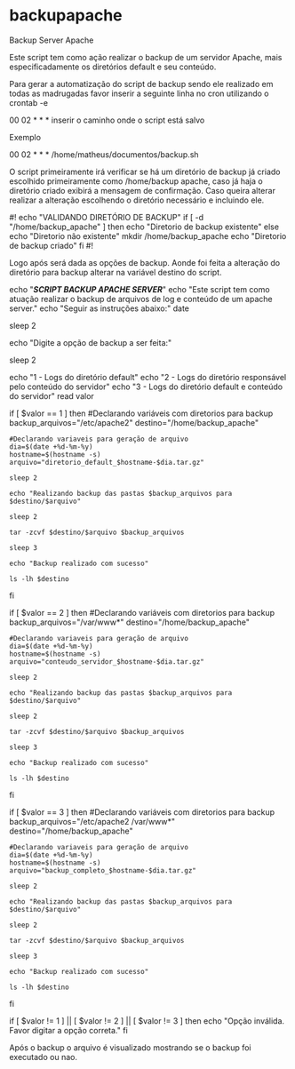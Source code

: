 # backupapache
Backup Server Apache


Este script tem como ação realizar o backup de um servidor Apache, mais especificadamente os diretórios default e seu conteúdo.


Para gerar a automatização do script de backup sendo ele realizado em todas as madrugadas favor inserir a seguinte linha no cron utilizando o crontab -e

00 02 * * * inserir o caminho onde o script está salvo

Exemplo

00 02 * * * /home/matheus/documentos/backup.sh

O script primeiramente irá verificar se há um diretório de backup já criado escolhido primeiramente como /home/backup apache, caso já haja o diretório criado exibirá a mensagem de confirmação.
Caso queira alterar realizar a alteração escolhendo o diretório necessário e incluindo ele.

#!
echo "VALIDANDO DIRETÓRIO DE BACKUP"
if [ -d "/home/backup_apache" ]
then
	echo "Diretorio de backup existente"
else
	echo "Diretorio não existente"
	mkdir /home/backup_apache
	echo "Diretorio de backup criado"
fi
#!

Logo após será dada as opções de backup.
Aonde foi feita a alteração do diretório para backup alterar na variável destino do script.

echo "***SCRIPT BACKUP APACHE SERVER***"
echo "Este script tem como atuação realizar o backup de arquivos de log e conteúdo de um apache server."
echo "Seguir as instruções abaixo:"
date

sleep 2

echo "Digite a opção de backup a ser feita:"

sleep 2

echo "1 - Logs do diretório default"
echo "2 - Logs do diretório responsável pelo conteúdo do servidor"
echo "3 - Logs do diretório default e conteúdo do servidor"
read valor

if [ $valor == 1 ]
then
	#Declarando variáveis com diretorios para backup
	backup_arquivos="/etc/apache2"
	destino="/home/backup_apache"

	#Declarando variaveis para geração de arquivo
	dia=$(date +%d-%m-%y)
	hostname=$(hostname -s)
	arquivo="diretorio_default_$hostname-$dia.tar.gz"

	sleep 2

	echo "Realizando backup das pastas $backup_arquivos para $destino/$arquivo"

	sleep 2

	tar -zcvf $destino/$arquivo $backup_arquivos

	sleep 3

	echo "Backup realizado com sucesso"

	ls -lh $destino
fi

if [ $valor == 2 ]
then
	#Declarando variáveis com diretorios para backup
	backup_arquivos="/var/www*"
	destino="/home/backup_apache"

	#Declarando variaveis para geração de arquivo
	dia=$(date +%d-%m-%y)
	hostname=$(hostname -s)
	arquivo="conteudo_servidor_$hostname-$dia.tar.gz"

	sleep 2

	echo "Realizando backup das pastas $backup_arquivos para $destino/$arquivo"

	sleep 2

	tar -zcvf $destino/$arquivo $backup_arquivos

	sleep 3

	echo "Backup realizado com sucesso"

	ls -lh $destino
fi

if [ $valor == 3 ]
then
	#Declarando variáveis com diretorios para backup
	backup_arquivos="/etc/apache2 /var/www*"
	destino="/home/backup_apache"

	#Declarando variaveis para geração de arquivo
	dia=$(date +%d-%m-%y)
	hostname=$(hostname -s)
	arquivo="backup_completo_$hostname-$dia.tar.gz"

	sleep 2

	echo "Realizando backup das pastas $backup_arquivos para $destino/$arquivo"

	sleep 2

	tar -zcvf $destino/$arquivo $backup_arquivos

	sleep 3

	echo "Backup realizado com sucesso"

	ls -lh $destino
fi


if [ $valor != 1 ] || [ $valor != 2 ] || [ $valor != 3 ]
then
	echo "Opção inválida. Favor digitar a opção correta."
fi

Após o backup o arquivo é visualizado mostrando se o backup foi executado ou nao.
